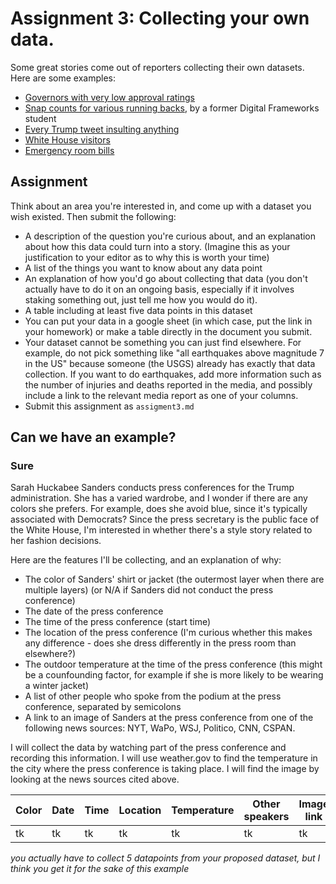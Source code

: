 # Assignment 3: Collecting your own data.

Some great stories come out of reporters collecting their own datasets. Here are some examples:
* [Governors with very low approval ratings](https://fivethirtyeight.com/features/chris-christie-is-still-more-popular-than-governors-who-were-literally-criminals/)
* [Snap counts for various running backs](https://github.com/brentschwartz/digital-frameworks-hw/blob/master/finalproject.md), by a former Digital Frameworks student
* [Every Trump tweet insulting anything](https://www.nytimes.com/interactive/2016/01/28/upshot/donald-trump-twitter-insults.html)
* [White House visitors](https://www.politico.com/interactives/databases/trump-white-house-visitor-logs-and-records/index.html)
* [Emergency room bills](https://erbills.vox.com/)

## Assignment

Think about an area you're interested in, and come up with a dataset you wish existed. Then submit the following:

* A description of the question you're curious about, and an explanation about how this data could turn into a story. (Imagine this as your justification to your editor as to why this is worth your time)
* A list of the things you want to know about any data point
* An explanation of how you'd go about collecting that data (you don't actually have to do it on an ongoing basis, especially if it involves staking something out, just tell me how you would do it).
* A table including at least five data points in this dataset
* You can put your data in a google sheet (in which case, put the link in your homework) or make a table directly in the document you submit.
* Your dataset cannot be something you can just find elsewhere. For example, do not pick something like "all earthquakes above magnitude 7 in the US" because someone (the USGS) already has exactly that data collection. If you want to do earthquakes, add more information such as the number of injuries and deaths reported in the media, and possibly include a link to the relevant media report as one of your columns.
* Submit this assignment as `assigment3.md`

## Can we have an example?

### Sure

Sarah Huckabee Sanders conducts press conferences for the Trump administration. She has a varied wardrobe, and I wonder if there are any colors she prefers. For example, does she avoid blue, since it's typically associated with Democrats? Since the press secretary is the public face of the White House, I'm interested in whether there's a style story related to her fashion decisions.

Here are the features I'll be collecting, and an explanation of why:
* The color of Sanders' shirt or jacket (the outermost layer when there are multiple layers) (or N/A if Sanders did not conduct the press conference)
* The date of the press conference
* The time of the press conference (start time)
* The location of the press conference (I'm curious whether this makes any difference - does she dress differently in the press room than elsewhere?)
* The outdoor temperature at the time of the press conference (this might be a counfounding factor, for example if she is more likely to be wearing a winter jacket)
* A list of other people who spoke from the podium at the press conference, separated by semicolons
* A link to an image of Sanders at the press conference from one of the following news sources: NYT, WaPo, WSJ, Politico, CNN, CSPAN.

I will collect the data by watching part of the press conference and recording this information. I will use weather.gov to find the temperature in the city where the press conference is taking place. I will find the image by looking at the news sources cited above.

Color | Date | Time | Location | Temperature | Other speakers | Image link
---- | ----- | ---- | -------- | ----------- | -------------- | ----------
tk | tk | tk | tk | tk | tk | tk


*you actually have to collect 5 datapoints from your proposed dataset, but I think you get it for the sake of this example*
